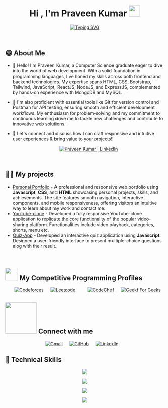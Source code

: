 <h1 align="center">Hi , I'm Praveen Kumar <img src="https://media.giphy.com/media/hvRJCLFzcasrR4ia7z/giphy.gif" width="35"></h1>
<p align="center">
 <a href="https://git.io/typing-svg"><img src="https://readme-typing-svg.demolab.com?font=Fira+Code&weight=600&pause=1000&color=F7D227&center=true&vCenter=true&width=435&lines=MERN+Stack+Developer;Computer+Science+Graduate;Competitive+Programmer;Web+Developer;Always+Learning+New+Things" alt="Typing SVG" /></a>
</p>
<br>

## 😄 About Me
- 🌱 Hello! I'm Praveen Kumar, a Computer Science graduate eager to dive into the world of web development. With a solid foundation in programming languages, I've honed my skills across both frontend and backend technologies. My expertise spans HTML, CSS, Bootstrap, Tailwind, JavaScript, ReactJS, NodeJS, and ExpressJS, complemented by hands-on experience with MongoDB and MySQL.

- 🔭 I'm also proficient with essential tools like Git for version control and Postman for API testing, ensuring smooth and efficient development workflows. My enthusiasm for problem-solving and my commitment to continuous learning drive me to tackle new challenges and contribute to innovative web solutions.

- 💬 Let's connect and discuss how I can craft responsive and intuitive user experiences & bring value to your projects!

  <p align="center">
  <a href="https://www.linkedin.com/in/praveen96650"><img src="https://img.shields.io/badge/LinkedIn-0077B5?style=for-the-badge&logo=linkedin&logoColor=white" alt="Praveen Kumar | LinkedIn"/></a>
</p>
<br>

## 👨‍💻 My projects
* [Personal Portfolio](https://praveensarraf.netlify.app/) - A professional and responsive web portfolio using <strong>Javascript</strong>, <strong>CSS</strong>, and <strong>HTML</strong> showcasing personal projects, skills, and achievements. The site features smooth navigation, interactive components, and mobile responsiveness, offering visitors an intuitive way to learn about my work and contact me.
* [YouTube-clone](https://praveensarraf.github.io/youtube-clone/) - Developed a fully responsive YouTube-clone application to replicate the core functionality of the popular video-sharing platform. Functionalities include video playback, categories, shorts, menu etc.
* [Quiz-App](https://praveensarraf.github.io/InnovixionTech-Jan1/task_3/quiz.html) - Developed an interactive quiz application using <strong>Javascript</strong>. Designed a user-friendly interface to present multiple-choice questions alog with their result.

<br>


## <picture> <img src="https://github.com/7oSkaaa/7oSkaaa/blob/main/Images/competitive_programming_profile.png?raw=true" width=40> </picture> My Competitive Programming Profiles

<p align="center">
  &emsp;
    <a href="#"><img alt = "Codeforces" src="https://img.shields.io/badge/codeforces%20-%231F8ACB.svg?style=plastic&logo=codeforces&logoColor=white" /></a>	
  &emsp;
    <a href="#"><img alt = "Leetcode" src="https://img.shields.io/badge/leetcode%20-%23FFA116.svg?style=plastic&logo=leetcode&logoColor=black" /></a>
  &emsp;
    <a href="#img alt = "Hackerrank" src="https://img.shields.io/badge/hackerrank-%232EC866.svg?style=plastic&logo=hackerrank&logoColor=white" /></a>
  &emsp;
    <a href="#"><img alt = "CodeChef" src="https://img.shields.io/badge/codechef-%235B4638.svg?style=plastic&logo=codechef&logoColor=white" /></a>
  &emsp;
  <a href="#"><img alt="Geekf For Geeks" src="https://img.shields.io/badge/geeksforgeeks-%230F9D58.svg?style=plastic&logo=geeksforgeeks&logoColor=white"></a>
 </p>

## <picture> <img src="https://github.com/7oSkaaa/7oSkaaa/blob/main/Images/Connect-with-me.gif?raw=true" width="100px"> </picture> Connect with me
<p align="center">
	&emsp;
	<a href="mailto:praveen96650@gmail.com"><img img src="https://img.shields.io/badge/gmail-%23EA4335.svg?style=plastic&logo=gmail&logoColor=white" alt="Gmail"/></a>
	&emsp;
	<a href="https://github.com/praveensarraf"><img src="https://img.shields.io/badge/github-%23181717.svg?style=plastic&logo=github&logoColor=white" alt="GitHub"/></a>
	&emsp;
	<a href="https://www.linkedin.com/in/praveen96650/"><img src="https://img.shields.io/badge/linkedin-%230A66C2.svg?style=plastic&logo=linkedin&logoColor=white" alt="LinkedIn"/></a>
	&emsp;
	&emsp;
</p>

  
 ## 💼 Technical Skills

<p align="center">
  <a href="https://skillicons.dev">
    <img src="https://skillicons.dev/icons?i=html,css,tailwind,bootstrap" />
  </a>
</p>

<p align="center">
  <a href="https://skillicons.dev">
    <img src="https://skillicons.dev/icons?i=js,jquery,react,nextjs" />
  </a>
</p>

<p align="center">
  <a href="https://skillicons.dev">
    <img src="https://skillicons.dev/icons?i=nodejs,express,mongodb,mysql" />
  </a>
</p>

<p align="center">
  <a href="https://skillicons.dev">
    <img src="https://skillicons.dev/icons?i=git,github,postman,atom,vscode" />
  </a>
</p>

<br>

<br> 
